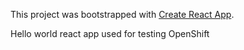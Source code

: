 This project was bootstrapped with [Create React App](https://github.com/facebookincubator/create-react-app).


Hello world react app used for testing OpenShift

